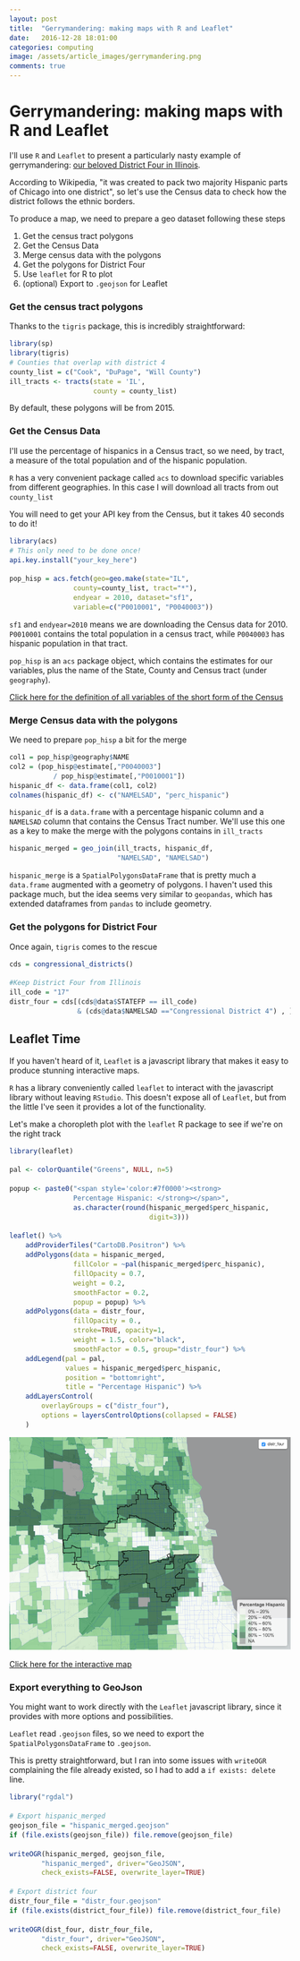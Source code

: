 ```yaml
---
layout: post
title:  "Gerrymandering: making maps with R and Leaflet"
date:   2016-12-28 18:01:00
categories: computing
image: /assets/article_images/gerrymandering.png
comments: true
---
```



# Gerrymandering: making maps with R and Leaflet

I'll use `R` and `Leaflet` to present a particularly nasty example of gerrymandering: [our beloved District Four in Illinois](https://en.wikipedia.org/wiki/Illinois's_4th_congressional_district).

According to Wikipedia, "it was created to pack two majority Hispanic parts of Chicago into one district", so let's use the Census data to check how the district follows the ethnic borders.


To produce a map, we need to prepare a geo dataset following these steps


1. Get the census tract polygons
2. Get the Census Data
3. Merge census data with the polygons
4. Get the polygons for District Four
5. Use `leaflet` for R to plot
6. (optional) Export to `.geojson` for Leaflet

### Get the census tract polygons

Thanks to the `tigris` package, this is incredibly straightforward:

```r
library(sp)
library(tigris)
# Counties that overlap with district 4
county_list = c("Cook", "DuPage", "Will County")
ill_tracts <- tracts(state = 'IL', 
                     county = county_list)
```

By default, these polygons will be from 2015.

### Get the Census Data

I'll use the percentage of hispanics in a Census tract, so we need, by tract, a measure of the total population and of the hispanic population.

 `R` has a very convenient package called `acs` to download specific variables from different geographies. In this case I will download all tracts from out `county_list`
 
You will need to get your API key from the Census, but it takes 40 seconds to do it!

```r
library(acs)
# This only need to be done once!
api.key.install("your_key_here")

pop_hisp = acs.fetch(geo=geo.make(state="IL",
                county=county_list, tract="*"),
                endyear = 2010, dataset="sf1",
                variable=c("P0010001", "P0040003"))
```

`sf1` and `endyear=2010` means we are downloading the Census data for 2010. `P0010001` contains the total population in a census tract, while `P0040003` has hispanic population in that tract.

`pop_hisp` is an `acs` package object, which contains the estimates for our variables, plus the name of the State, County and Census tract (under `geography`). 

[Click here for the definition of all variables of the short form of the Census](http://api.census.gov/data/2010/sf1/variables.html)

### Merge Census data with the polygons

We need to prepare `pop_hisp` a bit for the merge

```r
col1 = pop_hisp@geography$NAME
col2 = (pop_hisp@estimate[,"P0040003"] 
           / pop_hisp@estimate[,"P0010001"])
hispanic_df <- data.frame(col1, col2)
colnames(hispanic_df) <- c("NAMELSAD", "perc_hispanic")
```

`hispanic_df` is a `data.frame` with a percentage hispanic column and a `NAMELSAD` column that contains the Census Tract number. We'll use this one as a key to make the merge with the polygons contains in `ill_tracts`

 
```r
hispanic_merged = geo_join(ill_tracts, hispanic_df,
                           "NAMELSAD", "NAMELSAD")
```

`hispanic_merge` is a `SpatialPolygonsDataFrame` that is pretty much a `data.frame` augmented with a geometry of polygons. I haven't used this package much, but the idea seems very similar to `geopandas`, which has extended dataframes from `pandas` to include geometry. 

### Get the polygons for District Four

Once again, `tigris` comes to the rescue

```r
cds = congressional_districts()

#Keep District Four from Illinois
ill_code = "17"
distr_four = cds[(cds@data$STATEFP == ill_code) 
                 & (cds@data$NAMELSAD =="Congressional District 4") , ]

```



## Leaflet Time

If you haven't heard of it, `Leaflet` is a javascript library that makes it easy to produce stunning interactive maps.

`R` has a library conveniently called `leaflet` to interact with the javascript library without leaving `RStudio`. This doesn't expose all of `Leaflet`, but from the little I've seen it provides a lot of the functionality.

Let's make a choropleth plot with the `leaflet` R package to see if we're on the right track

```r
library(leaflet)

pal <- colorQuantile("Greens", NULL, n=5)

popup <- paste0("<span style='color:#7f0000'><strong>
                Percentage Hispanic: </strong></span>", 
                as.character(round(hispanic_merged$perc_hispanic,
                                   digit=3)))

leaflet() %>%
    addProviderTiles("CartoDB.Positron") %>%
    addPolygons(data = hispanic_merged, 
                fillColor = ~pal(hispanic_merged$perc_hispanic), 
                fillOpacity = 0.7, 
                weight = 0.2, 
                smoothFactor = 0.2, 
                popup = popup) %>%
    addPolygons(data = distr_four, 
                fillOpacity = 0.,
                stroke=TRUE, opacity=1,
                weight = 1.5, color="black",
                smoothFactor = 0.5, group="distr_four") %>%
    addLegend(pal = pal, 
              values = hispanic_merged$perc_hispanic, 
              position = "bottomright", 
              title = "Percentage Hispanic") %>%
    addLayersControl(
        overlayGroups = c("distr_four"),
        options = layersControlOptions(collapsed = FALSE)
    )
```


![Static Image](../assets/article_images/gerrymandering.png "Static Image of map")

[Click here for the interactive map](../assets/article_images/gerrymandering_map.html)


### Export everything to GeoJson

You might want to work directly with the `Leaflet` javascript library, since it provides with more options and possibilities.

`Leaflet` read `.geojson` files, so we need to export the `SpatialPolygonsDataFrame` to `.geojson`.

This is pretty straightforward, but I ran into some issues with `writeOGR` complaining the file already existed, so I had to add a `if exists: delete` line.

```r
library("rgdal")

# Export hispanic_merged
geojson_file = "hispanic_merged.geojson"
if (file.exists(geojson_file)) file.remove(geojson_file)

writeOGR(hispanic_merged, geojson_file,
        "hispanic_merged", driver="GeoJSON",
        check_exists=FALSE, overwrite_layer=TRUE)
        
# Export district four
distr_four_file = "distr_four.geojson"
if (file.exists(district_four_file)) file.remove(district_four_file)

writeOGR(dist_four, distr_four_file,
        "distr_four", driver="GeoJSON",
        check_exists=FALSE, overwrite_layer=TRUE)
```


